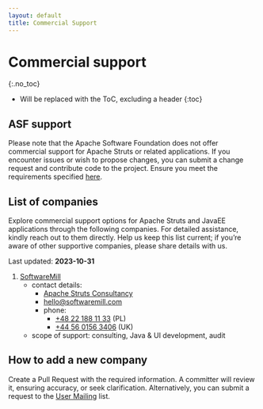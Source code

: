 ```yaml
---
layout: default
title: Commercial Support
---
```


# Commercial support
{:.no_toc}

* Will be replaced with the ToC, excluding a header
{:toc}

## ASF support

Please note that the Apache Software Foundation does not offer commercial support for Apache Struts or related applications.
If you encounter issues or wish to propose changes, you can submit a change request and contribute code to the project.
Ensure you meet the requirements specified [here](https://www.apache.org/foundation/how-it-works/legal.html).

## List of companies

Explore commercial support options for Apache Struts and JavaEE applications through the following companies. 
For detailed assistance, kindly reach out to them directly. Help us keep this list current; if you’re aware of other 
supportive companies, please share details with us.

Last updated: **2023-10-31**

1. [SoftwareMill](https://softwaremill.com/contact/)
    - contact details:
      - [Apache Struts Consultancy](https://softwaremill.com/services/apache-struts-consultancy/)
      - [hello@softwaremill.com](mailto:hello@softwaremill.com)
      - phone:
        - [+48 22 188 11 33](tel:+48221881133) (PL)
        - [+44 56 0156 3406](tel:+445601563406) (UK)
    - scope of support: consulting, Java & UI development, audit

## How to add a new company

Create a Pull Request with the required information. A committer will review it, ensuring accuracy, or seek clarification.
Alternatively, you can submit a request to the [User Mailing](https://struts.staged.apache.org/mail.html) list.
